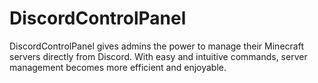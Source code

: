 # DiscordControlPanel
DiscordControlPanel gives admins the power to manage their Minecraft servers directly from Discord. With easy and intuitive commands, server management becomes more efficient and enjoyable.
